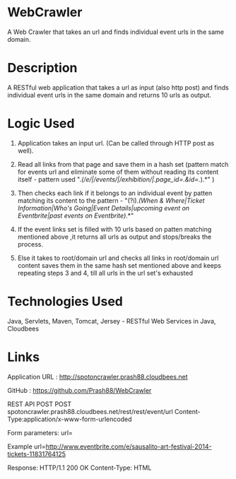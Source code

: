 WebCrawler
==========

A Web Crawler that takes an url and finds individual event urls in the same domain.

Description
===========

A RESTful web application that takes a url as input (also http post) and finds individual event urls in the same domain and returns 10 urls as output.

Logic Used
==========

1) Application takes an input url. (Can be called through HTTP post as well).

2) Read all links from that page and save them in a hash set (pattern match for events url and eliminate some of them without reading its content itself - pattern used ".*(/e/|/events/|/exhibition/|.*page_id=.*&id=.*).*" )

3) Then checks each link if it belongs to an individual event by patten matching its content to the pattern - 
"(?i).*(When & Where|Ticket Information|Who's Going|Event Details|upcoming event on Eventbrite|past events on Eventbrite)*.*"

4) If the event links set is filled with 10 urls based on patten matching mentioned above ,it returns all urls as output and stops/breaks the process.

5) Else it takes to root/domain url and checks all links in  root/domain url content saves them in the same hash set mentioned above and keeps repeating steps 3 and 4, till all urls in the url set's exhausted

Technologies Used
=================
Java, Servlets, Maven, Tomcat, Jersey - RESTful Web Services in Java, Cloudbees

Links
=====

Application URL : http://spotoncrawler.prash88.cloudbees.net

GitHub : https://github.com/Prash88/WebCrawler

REST API 
POST POST spotoncrawler.prash88.cloudbees.net/rest/rest/event/url
Content-Type:application/x-www-form-urlencoded

Form parameters:
url=<url string>

Example
url=http://www.eventbrite.com/e/sausalito-art-festival-2014-tickets-11831764125

Response:
HTTP/1.1 200 OK
Content-Type: HTML
